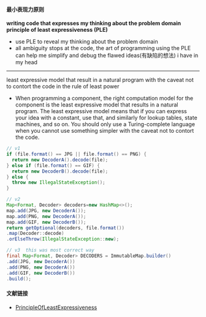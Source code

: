 #### 最小表现力原则

**writing code that expresses my thinking about the problem domain**
**principle of least expressiveness (PLE)**

- use PLE to reveal my thinking about the problem domain 
- all ambiguity stops at the code, the art of programming  using the PLE can help me simplify and debug  the flawed ideas(有缺陷的想法)  i have in my head

------

least expressive model that result in a natural program
with the caveat not to contort the code 
in the rule of least power

- When programming a component, the right computation model for the component is the least expressive model that results in a natural program.
  The least expressive model means that if you can express your idea with a constant, use that, and similarly for lookup tables, state machines, and so on. You should only use a Turing-complete language when you cannot use something simpler with the caveat not to contort the code.

```java
// v1
if (file.format() == JPG || file.format() == PNG) {
  return new DecoderA().decode(file);
} else if (file.format() == GIF) {
  return new DecoderB().decode(file);
} else {
  throw new IllegalStateException(); 
}

// v2
Map<Format, Decoder> decoders=new HashMap<>();
map.add(JPG, new DecoderA());
map.add(PNG, new DecoderA());
map.add(GIF, new DecoderB());
return getOptional(decoders, file.format())
.map(Decoder::decode)
.orElseThrow(IllegalStateException::new);

// v3  this was most correct way
final Map<Format, Decoder> DECODERS = ImmutableMap.builder()
.add(JPG, new DecoderA())
.add(PNG, new DecoderA())
.add(GIF, new DecoderB())
.build();
```

#### 文献链接

- [PrincipleOfLeastExpressiveness](https://www.info.ucl.ac.be/~pvr/PrincipleOfLeastExpressiveness.pdf)

